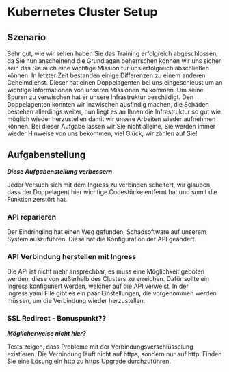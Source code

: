 # Kubernetes Cluster Setup

## Szenario

Sehr gut, wie wir sehen haben Sie das Training erfolgreich abgeschlossen, da Sie nun anscheinend die Grundlagen beherrschen können wir uns sicher sein das Sie auch eine wichtige Mission für uns erfolgreich abschließen können.
In letzter Zeit bestanden einige Differenzen zu einem anderen Geheimdienst. Dieser hat einen Doppelagenten bei uns eingeschleust um an wichtige Informationen von unseren Missionen zu kommen. Um seine Spuren zu verwischen hat er unsere Infrastruktur beschädigt. Den Doppelagenten konnten wir inzwischen ausfindig machen, die Schäden bestehen allerdings weiter, nun liegt es an Ihnen die Infrastruktur so gut wie möglich wieder herzustellen damit wir unsere Arbeiten wieder aufnehmen können. Bei dieser Aufgabe lassen wir Sie  nicht alleine, Sie werden immer wieder Hinweise von uns bekommen, viel Glück, wir zählen auf Sie!

## Aufgabenstellung

***Diese Aufgabenstellung verbessern***

Jeder Versuch sich mit dem Ingress zu verbinden scheitert, wir glauben, dass der Doppelagent hier wichtige Codestücke entfernt hat und somit die Funktion zerstört hat.

### API reparieren

Der Eindringling hat einen Weg gefunden, Schadsoftware auf unserem System auszuführen. Diese hat die Konfiguration der API geändert.

### API Verbindung herstellen mit Ingress

Die API ist nicht mehr ansprechbar, es muss eine Möglichkeit geboten werden, diese von außerhalb des Clusters zu erreichen. Dafür sollte ein Ingress konfiguriert werden, welcher auf die API verweist. In der ingress.yaml File gibt es ein paar Einstellungen, die vorgenommen werden müssen, um die Verbindung wieder herzustellen.

### SSL Redirect - Bonuspunkt??

***Möglicherweise nicht hier?***

Tests zeigen, dass Probleme mit der Verbindungsverschlüsselung existieren. Die Verbindung läuft nicht auf https, sondern nur auf http. Finden Sie eine Lösung ein http zu https Upgrade durchzuführen.
